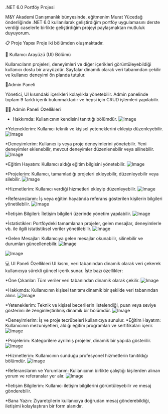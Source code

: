 .NET 6.0 Portföy Projesi

M&Y Akademi Danışmanlık bünyesinde, eğitmenim Murat Yücedağ önderliğinde .NET 6.0 kullanılarak geliştirdiğim portföy uygulamasını derste verdiği
caselerle birlikte geliştirdiğim projeyi paylaşmaktan mutluluk duyuyorum.

📋 Proje Yapısı
Proje iki bölümden oluşmaktadır.

💊 Kullanıcı Arayüzü (UI) Bölümü

Kullanıcıların projeleri, deneyimleri ve diğer içerikleri görüntüleyebildiği kullanıcı dostu bir arayüzdür. Sayfalar dinamik olarak veri tabanından çekilir ve 
kullanıcı deneyimi ön planda tutulur.

💊Admin Paneli

Yönetici, UI kısımdaki içerikleri kolaylıkla yönetebilir. Admin panelinde toplam 9 farklı içerik bulunmaktadır ve hepsi için CRUD işlemleri yapılabilir.

🧑‍💻 Admin Paneli Özellikleri

* Hakkımda: Kullanıcının kendisini tanıttığı bölümdür.
![Image](https://github.com/user-attachments/assets/9c24335c-1957-494a-9fa3-ec530498025a)

*Yeteneklerim: Kullanıcı teknik ve kişisel yeteneklerini ekleyip düzenleyebilir.
![Image](https://github.com/user-attachments/assets/dca3a16f-4ab0-464b-8fa0-1c3783dd9d1b)

*Deneyimlerim: Kullanıcı iş veya proje deneyimlerini yönetebilir. Yeni deneyimler eklenebilir, mevcut deneyimler düzenlenebilir veya silinebilir.
![Image](https://github.com/user-attachments/assets/c70c53ad-7c1b-4f50-97af-96689f81f6b6)

*Eğitim Hayatım: Kullanıcı aldığı eğitim bilgisini yönetebilir.
![Image](https://github.com/user-attachments/assets/37bfcbe9-ca90-4b19-a8a0-490aae94d84a)

*Projelerim: Kullanıcı, tamamladığı projeleri ekleyebilir, düzenleyebilir veya silebilir.
![Image](https://github.com/user-attachments/assets/5337219e-7f9d-467a-9b5e-6f2b69407196)

*Hizmetlerim: Kullanıcı verdiği hizmetleri ekleyip düzenleyebilir.
![Image](https://github.com/user-attachments/assets/5b508779-d127-4b40-975c-f93bc6246888)

*Referanslarım: İş veya eğitim hayatında referans gösterilen kişilerin bilgileri yönetilebilir.
![Image](https://github.com/user-attachments/assets/78488bdb-6c58-491a-9a06-ce2740862b03)

*İletişim Bilgileri: İletişim bilgileri üzerinde yönetim yapılabilir.
![Image](https://github.com/user-attachments/assets/10777c2c-4e49-4a33-b9ab-8e3798a43ab7)

*İstatistikler: Portföydeki tamamlanan projeler, gelen mesajlar, deneyimlerle vb. ile ilgili istatistiksel veriler yönetilebilir.
![Image](https://github.com/user-attachments/assets/54268b22-9231-476d-8509-cf1266b68b3f)

*Gelen Mesajlar: Kullanıcıya gelen mesajlar okunabilir, silinebilir ve durumları güncellenebilir.
![Image](https://github.com/user-attachments/assets/298b80cd-4f32-453c-b25c-13339f773c73)

![Image](https://github.com/user-attachments/assets/e937350a-162c-4176-bd81-d0612647ca7e)

💻 UI Paneli Özellikleri
UI kısmı, veri tabanından dinamik olarak veri çekerek kullanıcıya sürekli güncel içerik sunar. İşte bazı özellikler:

*Öne Çıkanlar: Tüm veriler veri tabanından dinamik olarak çekilir.
![Image](https://github.com/user-attachments/assets/a7b15943-b8e4-47cc-922b-33b51e023df9)

*Hakkımda: Kullanıcının kişisel tanıtımı dinamik bir şekilde veri tabanından alınır.
![Image](https://github.com/user-attachments/assets/5174348b-6eb0-465d-a4d2-11d9c47a25a6)

*Yeteneklerim: Teknik ve kişisel becerilerin listelendiği, puan veya seviye gösterimi ile zenginleştirilmiş dinamik bir bölümdür.
![Image](https://github.com/user-attachments/assets/3b034453-aaaf-4799-9121-ae10768a2c02)

*Deneyimlerim: İş ve proje tecrübeleri kullanıcıya sunulur.
*Eğitim Hayatım: Kullanıcının mezuniyetleri, aldığı eğitim programları ve sertifikaları içerir.
![Image](https://github.com/user-attachments/assets/3478d182-80e5-416d-8aff-3393e9e493f1)

*Projelerim: Kategorilere ayrılmış projeler, dinamik bir yapıda gösterilir.
![Image](https://github.com/user-attachments/assets/134d0150-dceb-459d-8c42-293bee943f73)

*Hizmetlerim: Kullanıcının sunduğu profesyonel hizmetlerin tanıtıldığı bölümdür.
![Image](https://github.com/user-attachments/assets/1d4ccdb0-2936-4970-a97e-3b9e81cfe3a8)

*Referanslarım ve Yorumlarım: Kullanıcının birlikte çalıştığı kişilerden alınan yorum ve referanslar yer alır.
![Image](https://github.com/user-attachments/assets/d8d0e2d2-1838-4299-ada7-3b2aba28e71e)

*İletişim Bilgilerim: Kullanıcı iletişim bilgilerini görüntüleyebilir ve mesaj gönderebilir.

*Bana Yazın: Ziyaretçilerin kullanıcıya doğrudan mesaj gönderebildiği, iletişimi kolaylaştıran bir form alanıdır.

